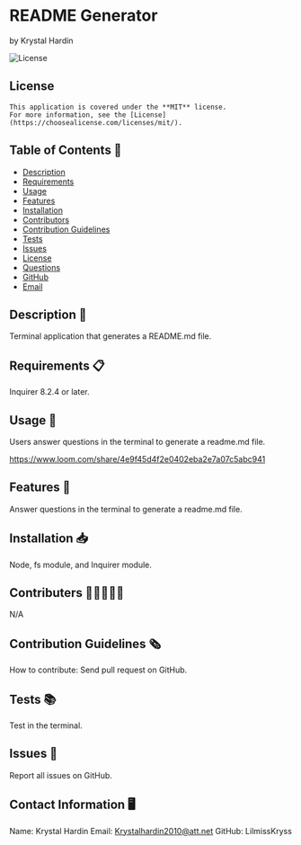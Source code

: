 # README Generator

  by Krystal Hardin 

  ![License](https://img.shields.io/badge/License-MIT-blue.svg)

  ## License
    This application is covered under the **MIT** license. 
    For more information, see the [License]
    (https://choosealicense.com/licenses/mit/). 


  ## Table of Contents 📓
  * [Description](#description)
  * [Requirements](#requirements)
  * [Usage](#usage)
  * [Features](#features)
  * [Installation](#installation)
  * [Contributors](#contributors)
  * [Contribution Guidelines](#contributinonGuidelines)
  * [Tests](#tests)
  * [Issues](#issues)
  * [License](#license)
  * [Questions](#questions)
  * [GitHub](#github)
  * [Email](#email)
  

  ## Description 📝
  Terminal application that generates a README.md file.

  ## Requirements 📋
  Inquirer 8.2.4 or later.

  ## Usage 📖
  Users answer questions in the terminal to generate a readme.md file.

  https://www.loom.com/share/4e9f45d4f2e0402eba2e7a07c5abc941

  ## Features 🔂
  Answer questions in the terminal to generate a readme.md file.

  ## Installation 📥
  Node, fs module, and Inquirer module.

  ## Contributers 👩🏾‍🤝‍👨🏻
  N/A
  
  ## Contribution Guidelines 🗞️
  How to contribute:
  Send pull request on GitHub.

  ## Tests 📚
  Test in the terminal.

  ## Issues 🐞
  Report all issues on GitHub.

## Contact Information 🖥️
Name: Krystal Hardin 
Email: Krystalhardin2010@att.net
GitHub: LilmissKryss
